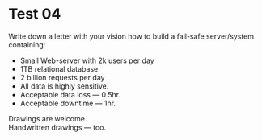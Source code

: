# Test 04

Write down a letter with your vision how to build a fail-safe server/system containing:
* Small Web-server with 2k users per day
* 1TB relational database
* 2 billion requests per day
* All data is highly sensitive. 
* Acceptable data loss — 0.5hr.
* Acceptable downtime — 1hr.

Drawings are welcome.  
Handwritten drawings — too.